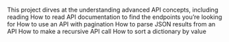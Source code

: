 This project dirves at the understanding advanced API concepts, including reading
How to read API documentation to find the endpoints you’re looking for
How to use an API with pagination
How to parse JSON results from an API
How to make a recursive API call
How to sort a dictionary by value
